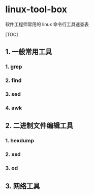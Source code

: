 # linux-tool-box
软件工程师常用的 linux 命令行工具速查表

[TOC]

## 1. 一般常用工具
### 1. grep
### 2. find
### 3. sed
### 4. awk

## 2. 二进制文件编辑工具
### 1. hexdump
### 2. xxd
### 3. od

## 3. 网络工具
